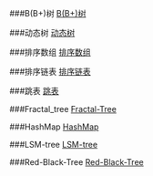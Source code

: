 ###B(B+)树
[B(B+)树](B-tree.md)

###动态树
[动态树](动态树.md)

###排序数组
[排序数组](排序数组.md)

###排序链表
[排序链表](排序链表.md)

###跳表
[跳表](跳表.md)

###Fractal_tree
[Fractal-Tree](Fractal-Tree.md)

###HashMap
[HashMap](hashMap.md)

###LSM-tree
[LSM-tree](LSM-tree.md)

###Red-Black-Tree
[Red-Black-Tree](Red-Black-Tree.md)